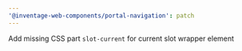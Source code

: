 ```yaml
---
'@inventage-web-components/portal-navigation': patch
---
```


Add missing CSS part `slot-current` for current slot wrapper element
